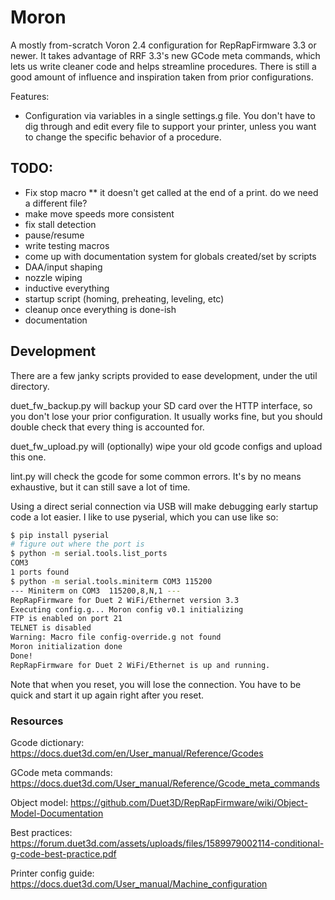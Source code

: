 # Moron

A mostly from-scratch Voron 2.4 configuration for RepRapFirmware 3.3 or newer.
It takes advantage of RRF 3.3's new GCode meta commands, which lets us write cleaner code and helps streamline procedures.
There is still a good amount of influence and inspiration taken from prior configurations.

Features:
* Configuration via variables in a single settings.g file. You don't have to dig through and edit every file to support your printer, unless you want to change the specific behavior of a procedure.

## TODO:

* Fix stop macro
** it doesn't get called at the end of a print. do we need a different file?
* make move speeds more consistent
* fix stall detection
* pause/resume
* write testing macros
* come up with documentation system for globals created/set by scripts
* DAA/input shaping
* nozzle wiping
* inductive everything
* startup script (homing, preheating, leveling, etc)
* cleanup once everything is done-ish
* documentation

## Development

There are a few janky scripts provided to ease development, under the util directory.

duet_fw_backup.py will backup your SD card over the HTTP interface, so you don't lose your prior configuration.
It usually works fine, but you should double check that every thing is accounted for.

duet_fw_upload.py will (optionally) wipe your old gcode configs and upload this one.

lint.py will check the gcode for some common errors. It's by no means exhaustive, but it can still save a lot of time.

Using a direct serial connection via USB will make debugging early startup code a lot easier. I like to use pyserial, which you can use like so:

```bash
$ pip install pyserial
# figure out where the port is
$ python -m serial.tools.list_ports
COM3
1 ports found
$ python -m serial.tools.miniterm COM3 115200
--- Miniterm on COM3  115200,8,N,1 ---
RepRapFirmware for Duet 2 WiFi/Ethernet version 3.3
Executing config.g... Moron config v0.1 initializing
FTP is enabled on port 21
TELNET is disabled
Warning: Macro file config-override.g not found
Moron initialization done
Done!
RepRapFirmware for Duet 2 WiFi/Ethernet is up and running.
```

Note that when you reset, you will lose the connection. You have to be quick and start it up again right after you reset.

### Resources

Gcode dictionary: https://docs.duet3d.com/en/User_manual/Reference/Gcodes

GCode meta commands: https://docs.duet3d.com/User_manual/Reference/Gcode_meta_commands

Object model: https://github.com/Duet3D/RepRapFirmware/wiki/Object-Model-Documentation

Best practices: https://forum.duet3d.com/assets/uploads/files/1589979002114-conditional-g-code-best-practice.pdf

Printer config guide: https://docs.duet3d.com/User_manual/Machine_configuration